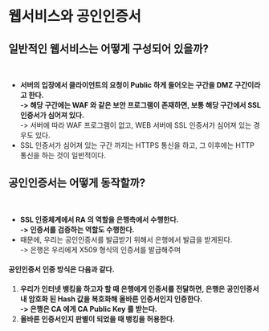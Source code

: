# 웹서비스와 공인인증서

## 일반적인 웹서비스는 어떻게 구성되어 있을까?

<figure><img src="../../../.gitbook/assets/스크린샷 2024-01-19 16.19.40.png" alt=""><figcaption></figcaption></figure>

* **서버의 입장에서 클라이언트의 요청이 Public 하게 들어오는 구간을 DMZ 구간이라고 한다.** \
  **-> 해당 구간에는 WAF 와 같은 보안 프로그램이 존재하면, 보통 해당 구간에서 SSL 인증서가 심어져 있다.** \
  \-> 서버에 따라 WAF 프로그램이 없고, WEB 서버에 SSL 인증서가 심어져 있는 경우도 있다.&#x20;
* SSL 인증서가 심어져 있는 구간 까지는 HTTPS 통신을 하고, 그 이후에는 HTTP 통신을 하는 것이 일반적이다.&#x20;

## 공인인증서는 어떻게 동작할까?

<figure><img src="../../../.gitbook/assets/스크린샷 2024-01-19 16.30.14.png" alt=""><figcaption></figcaption></figure>

* **SSL 인증체계에서 RA 의 역할을 은행측에서 수행한다.** \
  **-> 인증서를 검증하는 역할도 수행한다.**
* 때문에, 우리는 공인인증서를 발급받기 위해서 은행에서 발급을 받게된다. \
  \-> 은행은 우리에게 X509 형식의 인증서를 발급해주며

#### 공인인증서 인증 방식은 다음과 같다.&#x20;

1. **우리가 인터넷 뱅킹을 하고자 할 때 은행에게 인증서를 전달하면, 은행은 공인인증서 내 암호화 된 Hash 값을 복호화해 올바른 인증서인지 인증한다.** \
   **-> 은행은 CA 에게 CA Public Key 를 받는다.**&#x20;
2. **올바른 인증서인지 판별이 되었을 때 뱅킹을 허용한다.**&#x20;

